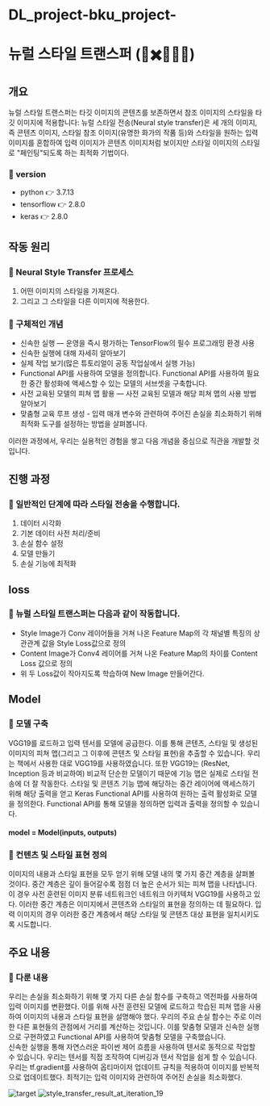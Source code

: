 # DL_project-bku_project-

# 뉴럴 스타일 트랜스퍼 (🌆✖️🌉🔜🌃)
## 개요
뉴럴 스타일 트랜스퍼는 타깃 이미지의 콘텐츠를 보존하면서 참조 이미지의 스타일을 타깃 이미지에 적용합니다:
뉴럴 스타일 전송(Neural style transfer)은 세 개의 이미지, 즉 콘텐츠 이미지, 스타일 참조 이미지(유명한 화가의 작품 등)와 스타일을 원하는 입력 이미지를 혼합하여 입력 이미지가 콘텐츠 이미지처럼 보이지만 스타일 이미지의 스타일로 "페인팅"되도록 하는 최적화 기법이다.
### 🔷 version
- python 👉 3.7.13
- tensorflow 👉 2.8.0
- keras 👉 2.8.0

## 작동 원리
### 🔷 Neural Style Transfer 프로세스
1. 어떤 이미지의 스타일을 가져온다.<br>
2. 그리고 그 스타일을 다른 이미지에 적용한다.

### 🔷 구체적인 개념
- 신속한 실행 — 운영을 즉시 평가하는 TensorFlow의 필수 프로그래밍 환경 사용
- 신속한 실행에 대해 자세히 알아보기
- 실제 작업 보기(많은 튜토리얼이 공동 작업실에서 실행 가능)
- Functional API를 사용하여 모델을 정의합니다. Functional API를 사용하여 필요한 중간 활성화에 액세스할 수 있는 모델의 서브셋을 구축합니다.
- 사전 교육된 모델의 피쳐 맵 활용 — 사전 교육된 모델과 해당 피쳐 맵의 사용 방법 알아보기
- 맞춤형 교육 루프 생성 - 입력 매개 변수와 관련하여 주어진 손실을 최소화하기 위해 최적화 도구를 설정하는 방법을 살펴봅니다.<br>

이러한 과정에서, 우리는 실용적인 경험을 쌓고 다음 개념을 중심으로 직관을 개발할 것입니다.

## 진행 과정
### 🔷 일반적인 단계에 따라 스타일 전송을 수행합니다.
1. 데이터 시각화
2. 기본 데이터 사전 처리/준비
3. 손실 함수 설정
4. 모델 만들기
5. 손실 기능에 최적화

## loss
### 🔷 뉴럴 스타일 트랜스퍼는 다음과 같이 작동합니다.
- Style Image가 Conv 레이어들을 거쳐 나온 Feature Map의 각 채널별 특징의 상관관계 값을 Style Loss값으로 정의
- Content Image가 Conv4 레이어를 거쳐 나온 Feature Map의 차이를 Content Loss 값으로 정의
- 위 두 Loss값이 작아지도록 학습하여 New Image 만들어간다.

## Model
### 🔷 모델 구축
VGG19를 로드하고 입력 텐서를 모델에 공급한다. 이를 통해 콘텐츠, 스타일 및 생성된 이미지의 피쳐 맵(그리고 그 이후에 콘텐츠 및 스타일 표현)을 추출할 수 있습니다. 
우리는 책에서 사용한 대로 VGG19를 사용하였습니다. 또한 VGG19는 (ResNet, Inception 등과 비교하여) 비교적 단순한 모델이기 때문에 기능 맵은 실제로 스타일 전송에 더 잘 작동한다. 
스타일 및 콘텐츠 기능 맵에 해당하는 중간 레이어에 액세스하기 위해 해당 출력을 얻고 Keras Functional API를 사용하여 원하는 출력 활성화로 모델을 정의한다. 
Functional API를 통해 모델을 정의하면 입력과 출력을 정의할 수 있습니다.<br>
#### model = Model(inputs, outputs)

### 🔷 컨텐츠 및 스타일 표현 정의
이미지의 내용과 스타일 표현을 모두 얻기 위해 모델 내의 몇 가지 중간 계층을 살펴볼 것이다. 
중간 계층은 깊이 들어갈수록 점점 더 높은 순서가 되는 피쳐 맵을 나타냅니다. 
이 경우 사전 훈련된 이미지 분류 네트워크인 네트워크 아키텍처 VGG19를 사용하고 있다. 
이러한 중간 계층은 이미지에서 콘텐츠와 스타일의 표현을 정의하는 데 필요하다. 
입력 이미지의 경우 이러한 중간 계층에서 해당 스타일 및 콘텐츠 대상 표현을 일치시키도록 시도합니다.

## 주요 내용
### 🔷 다룬 내용
우리는 손실을 최소화하기 위해 몇 가지 다른 손실 함수를 구축하고 역전파를 사용하여 입력 이미지를 변환했다. 
이를 위해 사전 훈련된 모델에 로드하고 학습된 피쳐 맵을 사용하여 이미지의 내용과 스타일 표현을 설명해야 했다. 
우리의 주요 손실 함수는 주로 이러한 다른 표현들의 관점에서 거리를 계산하는 것입니다. 
이를 맞춤형 모델과 신속한 실행으로 구현하였고 Functional API를 사용하여 맞춤형 모델을 구축했습니다.<br>
신속한 실행을 통해 자연스러운 파이썬 제어 흐름을 사용하여 텐서로 동적으로 작업할 수 있습니다. 
우리는 텐서를 직접 조작하여 디버깅과 텐서 작업을 쉽게 할 수 있습니다. 
우리는 tf.gradient를 사용하여 옵티마이저 업데이트 규칙을 적용하여 이미지를 반복적으로 업데이트했다. 최적기는 입력 이미지와 관련하여 주어진 손실을 최소화했다.


![target](https://user-images.githubusercontent.com/63196575/171191065-a6a5e3bc-2851-430d-9613-4b8bcbae5d0a.jpg)
![style_transfer_result_at_iteration_19](https://user-images.githubusercontent.com/63196575/171191099-5baa26a9-1439-481c-871c-0153044a1a5d.png)

